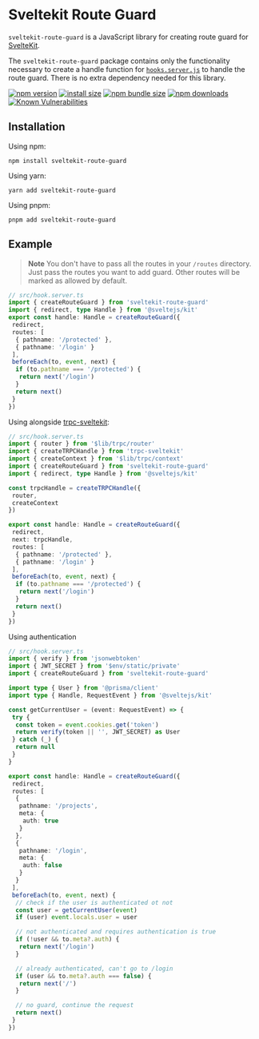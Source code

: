 # Sveltekit Route Guard

`sveltekit-route-guard` is a JavaScript library for creating route guard for [SvelteKit](https://kit.svelte.dev).

The `sveltekit-route-guard` package contains only the functionality necessary to create a handle function for [`hooks.server.js`](https://kit.svelte.dev/docs/hooks) to handle the route guard. There is no extra dependency needed for this library.

[![npm version](https://img.shields.io/npm/v/sveltekit-route-guard.svg?style=flat-square)](https://www.npmjs.org/package/sveltekit-route-guard)
[![install size](https://img.shields.io/badge/dynamic/json?url=https://packagephobia.com/v2/api.json?p=sveltekit-route-guard&query=$.install.pretty&label=install%20size&style=flat-square)](https://packagephobia.now.sh/result?p=sveltekit-route-guard)
[![npm bundle size](https://img.shields.io/bundlephobia/minzip/sveltekit-route-guard?style=flat-square)](https://bundlephobia.com/package/sveltekit-route-guard@latest)
[![npm downloads](https://img.shields.io/npm/dm/sveltekit-route-guard.svg?style=flat-square)](https://npm-stat.com/charts.html?package=sveltekit-route-guard)
[![Known Vulnerabilities](https://snyk.io/test/npm/sveltekit-route-guard/badge.svg)](https://snyk.io/test/npm/sveltekit-route-guard)

## Installation

Using npm:

```shell
npm install sveltekit-route-guard
```

Using yarn:

```shell
yarn add sveltekit-route-guard
```

Using pnpm:

```shell
pnpm add sveltekit-route-guard
```

## Example

> **Note** You don't have to pass all the routes in your `/routes` directory. Just pass the routes you want to add guard. Other routes will be marked as allowed by default.

```ts
// src/hook.server.ts
import { createRouteGuard } from 'sveltekit-route-guard'
import { redirect, type Handle } from '@sveltejs/kit'
export const handle: Handle = createRouteGuard({
 redirect,
 routes: [
  { pathname: '/protected' },
  { pathname: '/login' }
 ],
 beforeEach(to, event, next) {
  if (to.pathname === '/protected') {
   return next('/login')
  }
  return next()
 }
})

```

Using alongside [trpc](https://trpc.io/)[-sveltekit](https://icflorescu.github.io/trpc-sveltekit/):

```ts
// src/hook.server.ts
import { router } from '$lib/trpc/router'
import { createTRPCHandle } from 'trpc-sveltekit'
import { createContext } from '$lib/trpc/context'
import { createRouteGuard } from 'sveltekit-route-guard'
import { redirect, type Handle } from '@sveltejs/kit'

const trpcHandle = createTRPCHandle({
 router,
 createContext
})

export const handle: Handle = createRouteGuard({
 redirect,
 next: trpcHandle,
 routes: [
  { pathname: '/protected' },
  { pathname: '/login' }
 ],
 beforeEach(to, event, next) {
  if (to.pathname === '/protected') {
   return next('/login')
  }
  return next()
 }
})

```

Using authentication

```ts
// src/hook.server.ts
import { verify } from 'jsonwebtoken'
import { JWT_SECRET } from '$env/static/private'
import { createRouteGuard } from 'sveltekit-route-guard'

import type { User } from '@prisma/client'
import type { Handle, RequestEvent } from '@sveltejs/kit'

const getCurrentUser = (event: RequestEvent) => {
 try {
  const token = event.cookies.get('token')
  return verify(token || '', JWT_SECRET) as User
 } catch (_) {
  return null
 }
}

export const handle: Handle = createRouteGuard({
 redirect,
 routes: [
  {
   pathname: '/projects',
   meta: {
    auth: true
   }
  },
  {
   pathname: '/login',
   meta: {
    auth: false
   }
  }
 ],
 beforeEach(to, event, next) {
  // check if the user is authenticated ot not
  const user = getCurrentUser(event)
  if (user) event.locals.user = user

  // not authenticated and requires authentication is true
  if (!user && to.meta?.auth) {
   return next('/login')
  }

  // already authenticated, can't go to /login
  if (user && to.meta?.auth === false) {
   return next('/')
  }

  // no guard, continue the request
  return next()
 }
})
```
